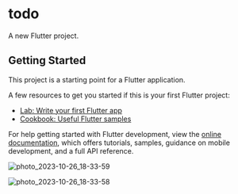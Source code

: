 # todo

A new Flutter project.

## Getting Started

This project is a starting point for a Flutter application.

A few resources to get you started if this is your first Flutter project:

- [Lab: Write your first Flutter app](https://docs.flutter.dev/get-started/codelab)
- [Cookbook: Useful Flutter samples](https://docs.flutter.dev/cookbook)

For help getting started with Flutter development, view the
[online documentation](https://docs.flutter.dev/), which offers tutorials,
samples, guidance on mobile development, and a full API reference.



![photo_2023-10-26_18-33-59](https://github.com/MostafaMahmoud2020/ToDo/assets/145359101/8e5347b0-7aff-4e2d-9b4e-c0650efe28b8)




![photo_2023-10-26_18-33-58](https://github.com/MostafaMahmoud2020/ToDo/assets/145359101/b206dfce-91e5-48f9-92a2-c3977a75cd93)
